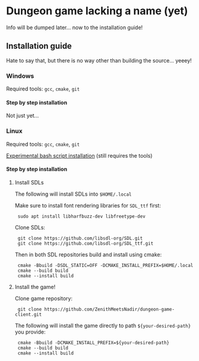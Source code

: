 # Dungeon game lacking a name (yet)

Info will be dumped later... now to the installation guide!

## Installation guide

Hate to say that, but there is no way other than building the source... yeeey!

### Windows

Required tools: `gcc`, `cmake`, `git`

#### Step by step installation

Not just yet...        

### Linux

Required tools: `gcc`, `cmake`, `git`

[Experimental bash script installation](install/linux_bash_install.sh) (still requires the tools)

#### Step by step installation

1. Install SDLs

    The following will install SDLs into `$HOME/.local`

    Make sure to install font rendering libraries for `SDL_ttf` first:

        sudo apt install libharfbuzz-dev libfreetype-dev
    
    Clone SDLs:

        git clone https://github.com/libsdl-org/SDL.git
        git clone https://github.com/libsdl-org/SDL_ttf.git
        
    Then in both SDL repositories build and install using cmake:

        cmake -Bbuild -DSDL_STATIC=OFF -DCMAKE_INSTALL_PREFIX=$HOME/.local
        cmake --build build
        cmake --install build

2. Install the game!

    Clone game repository:

        git clone https://github.com/ZenithMeetsNadir/dungeon-game-client.git

    The following will install the game directly to path `${your-desired-path}` you provide:

        cmake -Bbuild -DCMAKE_INSTALL_PREFIX=${your-desired-path}
        cmake --build build
        cmake --install build